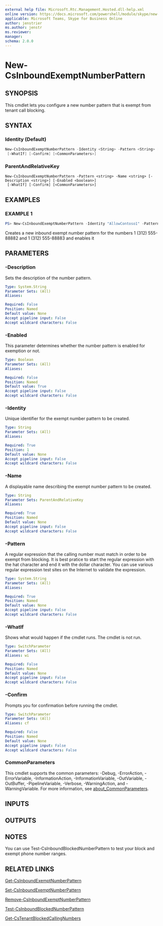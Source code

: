 ```yaml
---
external help file: Microsoft.Rtc.Management.Hosted.dll-help.xml 
online version: https://docs.microsoft.com/powershell/module/skype/new-csinboundexemptnumberpattern
applicable: Microsoft Teams, Skype for Business Online
author: jenstrier
ms.author: jenstr
ms.reviewer: 
manager:
schema: 2.0.0
---
```


# New-CsInboundExemptNumberPattern

## SYNOPSIS

This cmdlet lets you configure a new number pattern that is exempt from tenant call blocking.

## SYNTAX

### Identity (Default)

```powershell
New-CsInboundExemptNumberPattern -Identity <String> -Pattern <String> [-Description <String>] [-Enabled <Boolean>]
 [-WhatIf] [-Confirm] [<CommonParameters>]
```

### ParentAndRelativeKey
```
New-CsInboundExemptNumberPattern -Pattern <string> -Name <string> [-Description <string>] [-Enabled <boolean>]
 [-WhatIf] [-Confirm] [<CommonParameters>]
```

## EXAMPLES

### EXAMPLE 1

```powershell
PS> New-CsInboundExemptNumberPattern -Identity "AllowContoso1" -Pattern "^\+?1312555888[2|3]$" -Description "Allow Contoso helpdesk" -Enabled $True
```

Creates a new inbound exempt number pattern for the numbers 1 (312) 555-88882 and 1 (312) 555-88883 and enables it

## PARAMETERS

### -Description

Sets the description of the number pattern.

```yaml
Type: System.String
Parameter Sets: (All)
Aliases:

Required: False
Position: Named
Default value: None
Accept pipeline input: False
Accept wildcard characters: False
```

### -Enabled
This parameter determines whether the number pattern is enabled for exemption or not.

```yaml
Type: Boolean
Parameter Sets: (All)
Aliases:

Required: False
Position: Named
Default value: True
Accept pipeline input: False
Accept wildcard characters: False
```

### -Identity
Unique identifier for the exempt number pattern to be created.

```yaml
Type: String
Parameter Sets: (All)
Aliases:

Required: True
Position: 1
Default value: None
Accept pipeline input: False
Accept wildcard characters: False
```

### -Name
A displayable name describing the exempt number pattern to be created.

```yaml
Type: String
Parameter Sets: ParentAndRelativeKey
Aliases:

Required: True
Position: Named
Default value: None
Accept pipeline input: False
Accept wildcard characters: False
```

### -Pattern

A regular expression that the calling number must match in order to be exempt from blocking. It is best pratice to start the regular expression with the hat character and end it with the dollar character. You can use various regular expression test sites on the Internet to validate the expression.

```yaml
Type: System.String
Parameter Sets: (All)
Aliases:

Required: True
Position: Named
Default value: None
Accept pipeline input: False
Accept wildcard characters: False
```

### -WhatIf

Shows what would happen if the cmdlet runs. The cmdlet is not run.

```yaml
Type: SwitchParameter
Parameter Sets: (All)
Aliases: wi

Required: False
Position: Named
Default value: None
Accept pipeline input: False
Accept wildcard characters: False
```

### -Confirm

Prompts you for confirmation before running the cmdlet.

```yaml
Type: SwitchParameter
Parameter Sets: (All)
Aliases: cf

Required: False
Position: Named
Default value: None
Accept pipeline input: False
Accept wildcard characters: False
```

### CommonParameters

This cmdlet supports the common parameters: -Debug, -ErrorAction, -ErrorVariable, -InformationAction, -InformationVariable, -OutVariable, -OutBuffer, -PipelineVariable, -Verbose, -WarningAction, and -WarningVariable. For more information, see [about_CommonParameters](http://go.microsoft.com/fwlink/?LinkID=113216).

## INPUTS

## OUTPUTS

## NOTES

You can use Test-CsInboundBlockedNumberPattern to test your block and exempt phone number ranges.

## RELATED LINKS

[Get-CsInboundExemptNumberPattern](Get-CsInboundExemptNumberPattern.md)

[Set-CsInboundExemptNumberPattern](Set-CsInboundExemptNumberPattern.md)

[Remove-CsInboundExemptNumberPattern](Remove-CsInboundExemptNumberPattern.md)

[Test-CsInboundBlockedNumberPattern](Test-CsInboundBlockedNumberPattern.md)

[Get-CsTenantBlockedCallingNumbers](Get-CsTenantBlockedCallingNumbers.md)

